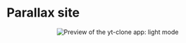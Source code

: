 # Parallax site

<p align="center"><img src="./public/parallax_preview.png" alt="Preview of the yt-clone app: light mode" /></p>
